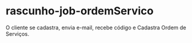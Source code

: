 # rascunho-job-ordemServico
O cliente se cadastra, envia e-mail, recebe código e Cadastra Ordem de Serviços.
